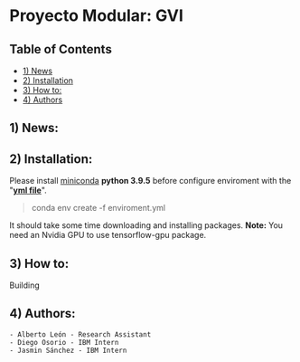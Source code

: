 # Proyecto Modular: GVI 

## Table of Contents
  * [1) News](#1-news)
  * [2) Installation](#2-installation)
  * [3) How to:](#3-how-to)
  * [4) Authors](#4-authors)

## 1) News:

## 2) Installation:
Please install [miniconda](https://docs.conda.io/en/latest/miniconda.html) **python 3.9.5** before configure enviroment with the "**[yml file](./enviroment.yml)**".

> conda env create -f enviroment.yml

It should take some time downloading and installing packages. 
**Note:** You need an Nvidia GPU to use tensorflow-gpu package.

## 3) How to:
Building

## 4) Authors:
```
- Alberto León - Research Assistant
- Diego Osorio - IBM Intern
- Jasmin Sánchez - IBM Intern
```
